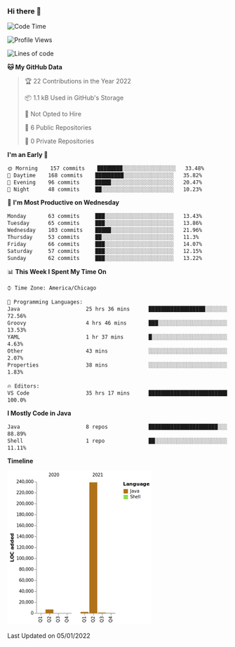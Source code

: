 ### Hi there 👋


<!--START_SECTION:waka-->
![Code Time](http://img.shields.io/badge/Code%20Time-1%2C946%20hrs%2010%20mins-blue)

![Profile Views](http://img.shields.io/badge/Profile%20Views-0-blue)

![Lines of code](https://img.shields.io/badge/From%20Hello%20World%20I%27ve%20Written-249%20Thousand%20lines%20of%20code-blue)

**🐱 My GitHub Data** 

> 🏆 22 Contributions in the Year 2022
 > 
> 📦 1.1 kB Used in GitHub's Storage 
 > 
> 🚫 Not Opted to Hire
 > 
> 📜 6 Public Repositories 
 > 
> 🔑 0 Private Repositories  
 > 
**I'm an Early 🐤** 

```text
🌞 Morning    157 commits    ████████░░░░░░░░░░░░░░░░░   33.48% 
🌆 Daytime    168 commits    █████████░░░░░░░░░░░░░░░░   35.82% 
🌃 Evening    96 commits     █████░░░░░░░░░░░░░░░░░░░░   20.47% 
🌙 Night      48 commits     ██░░░░░░░░░░░░░░░░░░░░░░░   10.23%

```
📅 **I'm Most Productive on Wednesday** 

```text
Monday       63 commits     ███░░░░░░░░░░░░░░░░░░░░░░   13.43% 
Tuesday      65 commits     ███░░░░░░░░░░░░░░░░░░░░░░   13.86% 
Wednesday    103 commits    █████░░░░░░░░░░░░░░░░░░░░   21.96% 
Thursday     53 commits     ██░░░░░░░░░░░░░░░░░░░░░░░   11.3% 
Friday       66 commits     ███░░░░░░░░░░░░░░░░░░░░░░   14.07% 
Saturday     57 commits     ███░░░░░░░░░░░░░░░░░░░░░░   12.15% 
Sunday       62 commits     ███░░░░░░░░░░░░░░░░░░░░░░   13.22%

```


📊 **This Week I Spent My Time On** 

```text
⌚︎ Time Zone: America/Chicago

💬 Programming Languages: 
Java                     25 hrs 36 mins      ██████████████████░░░░░░░   72.56% 
Groovy                   4 hrs 46 mins       ███░░░░░░░░░░░░░░░░░░░░░░   13.53% 
YAML                     1 hr 37 mins        █░░░░░░░░░░░░░░░░░░░░░░░░   4.63% 
Other                    43 mins             ░░░░░░░░░░░░░░░░░░░░░░░░░   2.07% 
Properties               38 mins             ░░░░░░░░░░░░░░░░░░░░░░░░░   1.83%

🔥 Editors: 
VS Code                  35 hrs 17 mins      █████████████████████████   100.0%

```

**I Mostly Code in Java** 

```text
Java                     8 repos             ██████████████████████░░░   88.89% 
Shell                    1 repo              ██░░░░░░░░░░░░░░░░░░░░░░░   11.11%

```


**Timeline**

![Chart not found](https://raw.githubusercontent.com/powercasgamer/powercasgamer/master/charts/bar_graph.png) 


 Last Updated on 05/01/2022
<!--END_SECTION:waka-->

